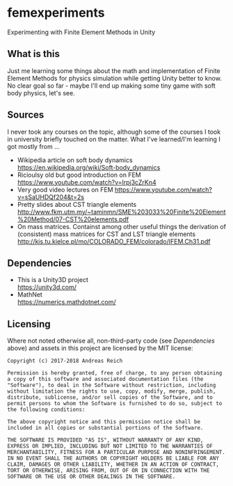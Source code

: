 # femexperiments
Experimenting with Finite Element Methods in Unity

## What is this
Just me learning some things about the math and implementation of Finite Element Methods for physics simulation while getting Unity better to know. No clear goal so far - maybe I'll end up making some tiny game with soft body physics, let's see.

## Sources
I never took any courses on the topic, although some of the courses I took in university briefly touched on the matter. What I've learned/I'm learning I got mostly from ...

* Wikipedia article on soft body dynamics  
https://en.wikipedia.org/wiki/Soft-body_dynamics
* Ricioulsy old but good introduction on FEM  
https://www.youtube.com/watch?v=lrpj3cZrKn4
* Very good video lectures on FEM
https://www.youtube.com/watch?v=sSaUHDQf204&t=2s
* Pretty slides about CST triangle elements
http://www.fkm.utm.my/~taminmn/SME%203033%20Finite%20Element%20Method/07-CST%20elements.pdf
* On mass matrices. Containst among other useful things the derivation of (consistent) mass matrices for CST and LST triangle elements
http://kis.tu.kielce.pl/mo/COLORADO_FEM/colorado/IFEM.Ch31.pdf

## Dependencies

* This is a Unity3D project  
https://unity3d.com/
* MathNet  
https://numerics.mathdotnet.com/

## Licensing

Where not noted otherwise all, non-third-party code (see _Dependencies_ above) and assets in this project are licensed by the MIT license:

```
Copyright (c) 2017-2018 Andreas Reich

Permission is hereby granted, free of charge, to any person obtaining a copy of this software and associated documentation files (the "Software"), to deal in the Software without restriction, including without limitation the rights to use, copy, modify, merge, publish, distribute, sublicense, and/or sell copies of the Software, and to permit persons to whom the Software is furnished to do so, subject to the following conditions:

The above copyright notice and this permission notice shall be included in all copies or substantial portions of the Software.

THE SOFTWARE IS PROVIDED "AS IS", WITHOUT WARRANTY OF ANY KIND, EXPRESS OR IMPLIED, INCLUDING BUT NOT LIMITED TO THE WARRANTIES OF MERCHANTABILITY, FITNESS FOR A PARTICULAR PURPOSE AND NONINFRINGEMENT. IN NO EVENT SHALL THE AUTHORS OR COPYRIGHT HOLDERS BE LIABLE FOR ANY CLAIM, DAMAGES OR OTHER LIABILITY, WHETHER IN AN ACTION OF CONTRACT, TORT OR OTHERWISE, ARISING FROM, OUT OF OR IN CONNECTION WITH THE SOFTWARE OR THE USE OR OTHER DEALINGS IN THE SOFTWARE.
```
